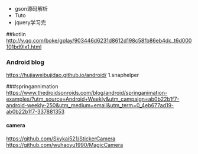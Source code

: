 - gson源码解析
- Tuto
- jquery学习完




##kotlin
http://v.qq.com/boke/gplay/903446d6231d8612d198c58fb86eb4dc_t6d000101bd9lx1.html



### Android blog
https://hujiaweibujidao.github.io/android/
1.snaphelper

###springannimation
https://www.thedroidsonroids.com/blog/android/springanimation-examples/?utm_source=Android+Weekly&utm_campaign=ab0b22b1f7-android-weekly-250&utm_medium=email&utm_term=0_4eb677ad19-ab0b22b1f7-337881353




#### camera
https://github.com/Skykai521/StickerCamera
https://github.com/wuhaoyu1990/MagicCamera
